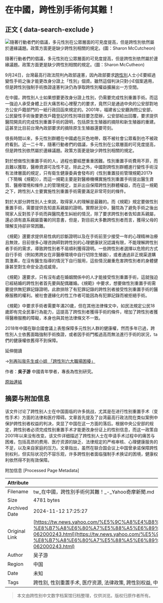 # 在中國，跨性別手術何其難！

## 正文 { data-search-exclude }


![隨著行動者們的倡議，多元性別在公眾層面的可見度提高，但是跨性別依然屬於邊緣議題。政策方面更是缺少跨性別相關的規定。(圖：Sharon McCutcheon)](https://s.yimg.com/ny/api/res/1.2/v1jrh9RAo8YlPhO4XRFBEQ--/YXBwaWQ9aGlnaGxhbmRlcjt3PTk2MDtoPTY0MDtjZj13ZWJw/https://media.zenfs.com/ko/rti.org.tw/6b0e560d9304abf3496125b897de786d)

隨著行動者們的倡議，多元性別在公眾層面的可見度提高，但是跨性別依然屬於邊緣議題。政策方面更是缺少跨性別相關的規定。(圖：Sharon McCutheon)

9月24日，台灣最高行政法院判內政部違憲，因內政部要求[跨性別](https://tw.news.yahoo.com/tag/跨性別)人士小E要經過變性手術之後才能更改身分證上「性別」個資。雖然這個判決只對小E個案適用，但是跨性別強制手術換證違憲判決仍為爭取跨性別權益擴展出一方空間。

在中國，跨性別人士如果想要更改身分證上性別，仍需要完成性別重置手術。而這一強迫人承受身體上巨大痛苦和心裡壓力的要求，竟然只是通過中央的公安部對地方公安戶籍部門的一紙行政回函來規定的。2001年，福建省公安廳詢問公安部，公民變性手術後要更改戶籍登記的性別項目要怎麼辦，公安部給出回覆，要求提供醫院開具的完成性別重置手術的證明，包括原生生殖器的摘除和新生殖器的重建。這甚至比目前台灣內政部要求的摘除原生生殖器還要苛刻。

很長時間以來，多元性別群體在中國處在灰色地帶，既不被社會公眾看到也不被政府看到。近一二十年，隨著行動者們的倡議，多元性別在公眾層面的可見度提高，但是跨性別依然屬於邊緣議題。政策方面更是缺少跨性別相關的規定。

對於想做性別重置手術的人，過程也要經歷重重困難。性別重置手術費用不菲，而且難以獲取，醫療資源可及性不足。除此之外，中國對跨性別群體進行變性手術沒有法律層面的規定，只有衛生健康委員會發布的《性別重置技術管理規範2017》（下簡稱《規範》），而這一規範主要是對醫療機構實施性別重置手術提出醫生資質、醫療環境和條件上的管理規定，並非出自保障跨性別群體權益，而在這一規範之下，跨性別人士要實施性別重置手術需要滿足非常苛刻的條件。

對於大部分跨性別人士來說，取得家人的理解是最難的。而《規範》規定要做性別重置手術，需要提供告知直系親屬的證明。實際狀況中，醫院為了避免手術之後出現家人反對孩子手術而與醫院產生糾紛的情況，除了要求跨性別者告知直系親屬，還必須有直系親屬簽署的同意書，但是，對目前大多數跨性別者而言，獲得父母的理解支持卻非常困難。

《規範》還要求提供易性病的診斷證明以及在手術前至少接受一年的心理精神治療且無效，目前很多心理咨詢師對跨性別的心理健康狀況認識有限，不能理解跨性別者手術的需求，導致跨性別者不易順利獲得證明。一些跨性別者選擇以危險的方式自行手術（例如男跨女在非醫療環境中自行切除生殖器），或者通過非正規渠道購買激素，在沒有醫生指導的情況下自行服用，這些情況嚴重危害跨性別者的身體健康甚至對生命安全造成威脅。

《規範》還要求，只有沒有處在婚姻關係中的人才能接受性別重置手術，這就強迫已經結婚的跨性別者首先要與配偶離婚。《規範》中要求，想要做性別重置手術需要提供無犯罪記錄證明，此款排除了有犯罪記錄的跨性別者接受性別重置手術的醫療服務的權利。被社會邊緣化的性工作者可能因為有犯罪記錄而被拒絕手術。

《規範》中要求手術者需要年滿20歲，但在其他法律條文中，如民法規定公民18歲即有完全民事行為能力，這提高了跨性別者獲得手術的條件，增加了跨性別者獲得醫療服務的障礙，本身也與其他法律條文不一致。

2018年中國在聯合國會議上表態保障多元性別人群的健康權，然而多年已過，跨性別人士依舊面臨強制手術換證，或者因手術門檻過高而無法進行手術的狀況，ta們的健康權依舊得不到保障。

延伸閱讀

→[別再叫我先生或小姐 「跨性別六大職場困擾」](https://www.rti.org.tw/news/view/id/2099245)

作者：**吳子游** 中國青年學者，專長為性別研究。

[原始連結](https://www.rti.org.tw/news/view/id/2114902)

## 摘要与附加信息

<!-- tcd_abstract -->
该文件讨论了跨性别人士在中国面临的许多挑战，尤其是在进行性别重置手术（变性手术）方面的法律和医疗障碍。文章首先提及了台湾最高行政法院在类似案例中保护跨性别者权益的判决，突显了中国在这一方面的落后。根据中央公安部的规定，跨性别者必须完成性别重置手术才能更改身份证上的性别信息，而这一政策自2001年以来没有改变。该文件详细描述了跨性别人士在申请手术过程中的痛苦与困难，包括高昂的费用、医疗资源的缺乏、法律规定的严格审核、心理健康服务的不足，以及来自家庭的压力。文章指出，虽然在联合国会议上中国曾承诺保障跨性别权利，但实际状况仍不容乐观，许多跨性别者面临强制手术换证的困境，健康权利依然得不到有效保障。
<!-- tcd_abstract_end -->

附加信息 [Processed Page Metadata]

| Attribute       | Value                                  |
|-----------------|----------------------------------------|
| Filename        | tw_在中國，跨性別手術何其難！_-_Yahoo奇摩新聞.md                             |
| Size            | 4781 bytes                           |
| Archived Date   | 2024-11-12 17:25:27                             |
| Original Link   | [https://tw.news.yahoo.com/%E5%9C%A8%E4%B8%AD%E5%9C%8B-%E8%B7%A8%E6%80%A7%E5%88%A5%E6%89%8B%E8%A1%93%E4%BD%95%E5%85%B6%E9%9B%A3-062000243.html](https://tw.news.yahoo.com/%E5%9C%A8%E4%B8%AD%E5%9C%8B-%E8%B7%A8%E6%80%A7%E5%88%A5%E6%89%8B%E8%A1%93%E4%BD%95%E5%85%B6%E9%9B%A3-062000243.html)                       |
| Author          | 吴子游                               |
| Region          | 中国                               |
| Date            | 未知                                 |
| Tags            | 跨性别, 性别重置手术, 医疗资源, 法律政策, 跨性别权益, 中国社会                                 |
>
> 本文由跨性别中文数字档案馆归档整理，仅供浏览。版权归原作者所有。
>